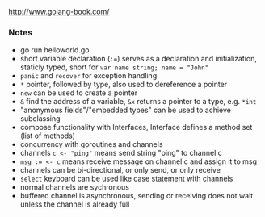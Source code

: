 http://www.golang-book.com/

### Notes

 * go run helloworld.go
 * short variable declaration (`:=`) serves as a declaration and initialization, staticly typed, short for `var name string; name = "John"`
 * `panic` and `recover` for exception handling
 * `*` pointer, followed by type, also used to dereference a pointer
 * `new` can be used to create a pointer
 * `&` find the address of a variable, `&x` returns a pointer to a type, e.g. `*int`
 * "anonymous fields"/"embedded types" can be used to achieve subclassing
 * compose functionality with Interfaces, Interface defines a method set (list of methods)
 * concurrency with goroutines and channels
 * channels `c <- "ping"` means send string "ping" to channel c
 * `msg := <- c` means receive message on channel c and assign it to msg
 * channels can be bi-directional, or only send, or only receive
 * `select` keyboard can be used like case statement with channels
 * normal channels are sychronous
 * buffered channel is asynchronous, sending or receiving does not wait unless the channel is already full

